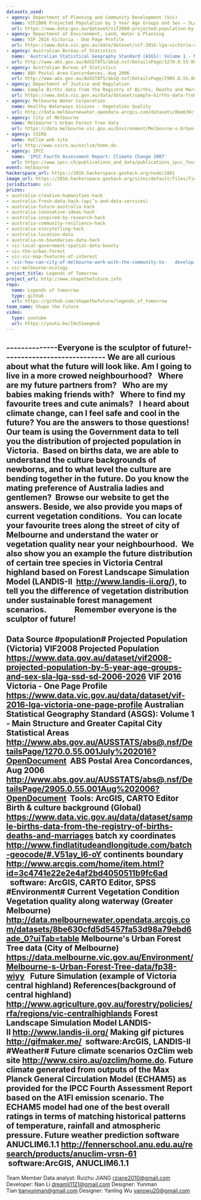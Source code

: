 ```yaml
---
datasets_used:
- agency: Department of Planning and Community Development (Vic)
  name: VIF2008 Projected Population by 5 Year Age Groups and Sex – SLA LGA SSD SD 2006-2026
  url: https://www.data.gov.au/dataset/vif2008-projected-population-by-5-year-age-groups-and-sex-sla-lga-ssd-sd-2006-2026
- agency: Department of Environment, Land, Water & Planning
  name: VIF 2016 Victoria - One Page Profile
  url: https://www.data.vic.gov.au/data/dataset/vif-2016-lga-victoria-one-page-profile
- agency: Australian Bureau of Statistics
  name: 'Australian Statistical Geography Standard (ASGS): Volume 1 - Main Structure and Greater Capital City Statistical Areas, July 2016'
  url: http://www.abs.gov.au/AUSSTATS/abs@.nsf/DetailsPage/1270.0.55.001July%202016?OpenDocument
- agency: Australian Bureau of Statistics
  name: ABS Postal Area Concordances, Aug 2006
  url: http://www.abs.gov.au/AUSSTATS/abs@.nsf/DetailsPage/2905.0.55.001Aug%202006?OpenDocument
- agency: Department of Justice and Regulation
  name: Sample Births data from the Registry of Births, Deaths and Marriages (GovHack 2016)
  url: https://www.data.vic.gov.au/data/dataset/sample-births-data-from-the-registry-of-births-deaths-and-marriages
- agency: Melbourne Water Corporation
  name: Healthy Waterways Visions - Vegetation Quality
  url: http://data.melbournewater.opendata.arcgis.com/datasets/8be630cfd5d5457fa53d98a79ebd6ade_0?uiTab=table
- agency: City of Melbourne
  name: Melbourne's Urban Forest Tree data
  url: https://data.melbourne.vic.gov.au/Environment/Melbourne-s-Urban-Forest-Tree-data/fp38-wiyy
- agency: CSIRO
  name: OzClim web site
  url: http://www.csiro.au/ozclim/home.do.
- agency: IPCC
  name: 'IPCC Fourth Assessment Report: Climate Change 2007'
  url: https://www.ipcc.ch/publications_and_data/publications_ipcc_fourth_assessment_report_synthesis_report.htm
event: melbourne
hackerspace_url: https://2016.hackerspace.govhack.org/node/2861
image_url: https://2016.hackerspace.govhack.org/sites/default/files/field/image/projectimage2.jpg
jurisdiction: vic
prizes:
- australia-creative-humanities-hack
- australia-fresh-data-hack-(api’s-and-data-services)
- australia-future-australia-hack
- australia-innovative-ideas-hack
- australia-inspired-by-research-hack
- australia-community-resilience-hack
- australia-storytelling-hack
- australia-location-data
- australia-no-boundaries-data-hack
- vic-local-government-spatial-data-bounty
- vic-the-urban-forest
- vic-vic-map-features-of-interest
- 'vic-how-can-city-of-melbourne-work-with-the-community-to-   develop-a-better-understanding-of-the-city’s-biodiversity?'
- vic-melbourne-ecology
project_title: Legends of Tomorrow
project_url: http://www.shapethefuture.info
repo:
  name: Legends of tomorrow
  type: github
  url: https://github.com/shapethefuture/legends_of_tomorrow
team_name: Shape the future
video:
  type: youtube
  url: https://youtu.be/IAn51wegevE
---
```


--------------Everyone is the sculptor of future!----------------------------
We are all curious about what the future will look like. 
Am I going to live in a more crowed neighbourhood?
 
Where are my future partners from?
 
Who are my babies making friends with?
 
Where to find my favourite trees and cute animals?
 
I heard about climate change, can I feel safe and cool in the future?
You are the answers to those questions!
Our team is using the Government data to tell you the distribution of projected population in Victoria.  Based on births data, we are able to understand the culture backgrounds of newborns, and to what level the culture are bending together in the future. Do you know the mating preference of Australia ladies and gentlemen?  Browse our website to get the answers.
Beside, we also provide you maps of current vegetation conditions.  You can locate your favourite trees along the street of city of Melbourne and understand the water or vegetation quality near your neighbourhood.  We also show you an example the future distribution of certain tree species in Victoria Central highland based on Forest Landscape Simulation Model (LANDIS-II  http://www.landis-ii.org/), to tell you the difference of vegetation distribution under sustainable forest management scenarios.              
Remember everyone is the sculptor of future!
-----------
Data Source
#population#
Projected Population (Victoria)
VIF2008 Projected Population
https://www.data.gov.au/dataset/vif2008-projected-population-by-5-year-age-groups-and-sex-sla-lga-ssd-sd-2006-2026
VIF 2016 Victoria - One Page Profile
https://www.data.vic.gov.au/data/dataset/vif-2016-lga-victoria-one-page-profile
Australian Statistical Geography Standard (ASGS): Volume 1 - Main Structure and Greater Capital City Statistical Areas
http://www.abs.gov.au/AUSSTATS/abs@.nsf/DetailsPage/1270.0.55.001July%202016?OpenDocument
 ABS Postal Area Concordances, Aug 2006 
http://www.abs.gov.au/AUSSTATS/abs@.nsf/DetailsPage/2905.0.55.001Aug%202006?OpenDocument
 Tools: ArcGIS, CARTO Editor
Birth & culture background (Global)
https://www.data.vic.gov.au/data/dataset/sample-births-data-from-the-registry-of-births-deaths-and-marriages
batch xy coordinates
http://www.findlatitudeandlongitude.com/batch-geocode/#.V51ay_l6-oY
continents boundary
http://www.arcgis.com/home/item.html?id=3c4741e22e2e4af2bd4050511b9fc6ad
  software: ArcGIS, CARTO Editor, SPSS
 
#Environment#
Current Vegetation Condition
Vegetation quality along waterway (Greater Melbourne)
http://data.melbournewater.opendata.arcgis.com/datasets/8be630cfd5d5457fa53d98a79ebd6ade_0?uiTab=table
Melbourne's Urban Forest Tree data (City of Melbourne)
https://data.melbourne.vic.gov.au/Environment/Melbourne-s-Urban-Forest-Tree-data/fp38-wiyy
 
Future Simulation (example of Victoria central highland)
References(background of central highland)
http://www.agriculture.gov.au/forestry/policies/rfa/regions/vic-centralhighlands
Forest Landscape Simulation Model
LANDIS-II http://www.landis-ii.org/
Making gif pictures
http://gifmaker.me/
 software:ArcGIS, LANDIS-II
 
​​​​​​​#Weather#
Future climate scenarios
OzClim web site http://www.csiro.au/ozclim/home.do.
Future climate generated from outputs of the Max Planck General Circulation Model (ECHAM5) as provided for the IPCC Fourth Assessment Report based on the A1FI emission scenario. The ECHAM5 model had one of the best overall ratings in terms of matching historical patterns of temperature, rainfall and atmospheric pressure.
Future weather prediction software
ANUCLIM6.1.1 http://fennerschool.anu.edu.au/research/products/anuclim-vrsn-61
 software:ArcGIS, ANUCLIM6.1.1
 
----------------
Team Member
Data analyst: Ruizhu JIANG rzjane2010@gmail.com 
Developer: Nan Li dreamli1121@gmail.com
Designer: Yunman Tian tianyunman@gmail.com
Designer: Yanling Wu yanowu20@gmail.com